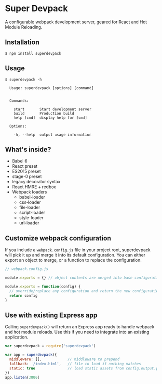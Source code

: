 # Super Devpack

A configurable webpack development server, geared for React and Hot Module Reloading.

## Installation

```
$ npm install superdevpack
```

## Usage

```
$ superdevpack -h

  Usage: superdevpack [options] [command]


  Commands:

    start       Start development server
    build       Production build
    help [cmd]  display help for [cmd]

  Options:

    -h, --help  output usage information
```

## What's inside?

* Babel 6
* React preset
* ES2015 preset
* stage-0 preset
* legacy decorator syntax
* React HMRE + redbox
* Webpack loaders
  * babel-loader
  * css-loader
  * file-loader
  * script-loader
  * style-loader
  * url-loader

## Customize webpack configuration

If you include a `webpack.config.js` file in your project root, superdevpack will pick it up and merge it into its default configuration. You can either export an object to merge, or a function to replace the configuration.

```js
// webpack.config.js

module.exports = {} // object contents are merged into base configuration

module.exports = function(config) {
  // override/replace any configuration and return the new configuration
  return config
}
```

## Use with existing Express app

Calling `superdevpack()` will return an Express app ready to handle webpack and hot module reloads. Use this if you need to integrate into an existing application.

```js
var superdevpack = require('superdevpack')

var app = superdevpack({
  middleware: [],            // middleware to prepend
  fallback: '/index.html',   // file to load if nothing matches
  static: true               // load static assets from config.output.path
})
app.listen(3000)
```
